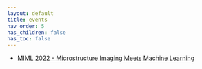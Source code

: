 ```yaml
---
layout: default
title: events
nav_order: 5
has_children: false
has_toc: false
---
```


<ul>
   <li>
   <a href=http://cmic.cs.ucl.ac.uk/miml/index.html>MIML 2022 - Microstructure Imaging Meets Machine Learning</a>
   </li>
</ul>
